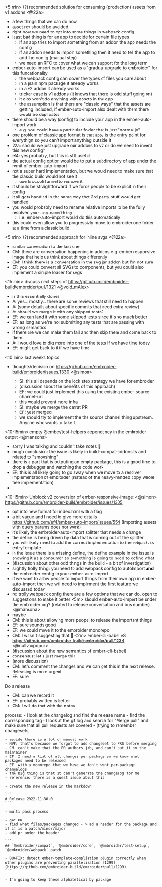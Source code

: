 <5 min> (?) recommended solution for consuming (production) assets from v1 addons <@22a>

  - a few things that we can do now
  - asset rev should be avoided
  - right now we need to opt into some things in webpack config
  - least bad thing is for an app to decide for certain file types
    - if an app tries to import something from an addon the app needs the config
    - if an addon needs to import something then it need to tell the app to add the config (manual step)
    - we need an RFC to cover what we can support for the long term
  - ember-auto-import can be used as a "gradual upgrade to embroider" for this funcationality
    - the webpack config can cover the types of files you care about
    - in a plain npm package it already works
    - in a v2 addon it already works
    - tricker case is v1 addons (it knows that there is odd stuff going on)
    - it also won't do anything with assets in the app
    - the assumption is that there are "classic ways" that the assets are getting included, if ember-auto-import also dealt with them there would be duplicates 
  - there should be a way (config) to include your app in the ember-auto-import work
    - e.g. you could have a particular folder that is just "normal js"
  - one problem of classic app format is that `app/` is the entry point for everythign so you can't import anything outside it
  - 22a: should we just upgrade our addons to v2 or do we need to invent this new config?
  - ef4: yes probably, but this is still useful
  - the actual config option would be to put a subdirectory of app under the remit of ember-auto-import
  - not a super hard implementation, but we would need to make sure that the classic build would not see it
    - use broccoli funnel to remove it
  - it should be straightforward if we force people to be explicit in their config
  - it all gets handled in the same way that 3rd party stuff would get handled
  - you would probably need to rename relative imports to be the fully resolved `your-app-name/thing`
    - i.e. ember-auto-import would do this automatically
  - this could even allow you to progressivly move to embroider one folder at a time from a classic build


<5 min> (?) recommended approach for inline svgs <@22a>
  - similar converation to the last one
  - CM: there are conversation happening in addons e.g. ember responsive image that help us think about things differently
  - CM: I think there is a conversation in the svg jar addon but I'm not sure
  - EF: you could convert all SVGs to components, but you could also implement a simple loader for svgs

<15 min> discuss next steps of https://github.com/embroider-build/embroider/pull/1321 <@void_mAlex>
  - is this essentially done?
  - A: yes... mostly... there are some reviews that still need to happen
  - A: (some details about specific commits that need extra review)
  - A: should we merge it with any skipped tests?
  - EF: we can land it with some skipped tests since it's so much better
  - EF: as long as we're not submitting any tests that are passing with wrong semantics
  - if there are we can make them fail and then skip them and come back to them
  - A: I would love to dig more into one of the tests if we have time today
  - EF: might get back to it if we have time

<10 min>  last weeks topics
- thoughts/decision on https://github.com/embroider-build/embroider/issues/1330 <@simon>

  - SI: this all depends on the lock step strategy we have for embroider
  - (discussion about the benefits of this approach)
  - EF: we could just implement this using the existing ember-source-channel-url
  - this would prevent more infra
  - SI: maybe we merge the carrat PR
  - EF: yes! merged
  - we should try to implement the the source channel thing upstream. Anyone who wants to take it

<10-15min> empty @ember/test-helpers dependency in the embroider output <@mansona>
  - sorry I was talking and couldn't take notes 🙈
  - rough conclusion: the issue is likely in build-compat-addons.ts and related to "smooshing"
  - there is a part that is outputing an empty package, this is a good time to drop a debugger and watching the code work
  - EF: this is all likely going to go away when we move to a resolver implementation of embroider (instead of the heavy-handed copy whole tree implementation)
  - 
<10-15min> Unblock v2 conversion of ember-responsive-image: <@simon>
https://github.com/embroider-build/embroider/issues/1305 
  - opt into new format for index.html with a flag
  - a bit vague and I need to give more details
https://github.com/ef4/ember-auto-import/issues/554 (Importing assets with query params does not work)
  - it's likely the embroider-auto-import splitter that needs a change
  - the define is being driven by data that is coming out of the splitter
  - you will likely need to add the correct implementation to the `webpack.ts` entryTemplate
  - in the issue there is a missing define, the define example in the issue is showing it as a consumer so something is going to need to define what 
  - (discussion about other odd things in the build - a bit of investigation)
  - slightly trolly thing: you need to add webpack config to autoImport **and** the embroider config in your ember-auto-import
  - if we want to allow people to import things from their own app in ember-auto-import then we will need to implement the first feature we discussed today
  - re: trolly webpack config there are a few options that we can do. open to suggestions to make it better
<5m> should ember-auto-import be under the embroider org? (related to release conversation and bus number) <@mansona>
  - maybe
  - CM: this is about allowing more peopel to release the important things
  - EF: sure sounds good
  - EF: we could move it to the embroider monorepo
  - CM: I wasn't suggesting that 🙈
<2m> ember-cli-babel v8 https://github.com/embroider-build/embroider/pull/1334 <@nullvoxpopuli>
  - (discussion about the new semantics of ember-cli-babel)
  - consensus: let's just merge this
  - (more discussion)
  - CM: let's comment the changes and we can get this in the next release. Releasing is more urgent
  - EF: sure

Do a release
  - CM: can we record it
  - EF: probably written is better
  - CM: I will do that with the notes


  process: 
    - I look at the changelog and find the release name
    - find the corresponding tag
    - I look at the git log and search for "Merge pull" and make sure that all pull requests are covered
    - (trying to remember changesets)
   
    - asside there is a lot of manual work
    - NVP: that's because we forgot to add changeset to PRS before merging
    - CM: can't make that the PR authors job, and can't put it on the maintainer
    - EF: I need a list of all changes per package so we know what packages need to be released
    - EF: with a monorepo that we have we don't want per-package changelogs
    - the big thing is that it can't generate the changelog for me
    - reference: there is a quest issue about this
    
    - create the new release in the markdown

    ```
    # Release 2022-11-30.0
    ```

    - multi pass process

    - get PR 
    - find what files/packages changed - > ad a header for the package and if it is a patch/minor/major
    - add pr under the header

    ```
    ## `@embroider/compat`, `@embroider/core`, `@embroider/test-setup`, `@embroider/webpack` patch

    - BUGFIX: detect ember-template-compliation plugin correctly when other plugins are preventing parallelization [1299](https://github.com/embroider-build/embroider/pull/1299)
    ```

    - I'm going to keep these alphabetical by package
